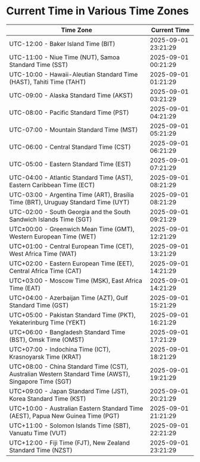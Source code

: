 # Current Time in Various Time Zones

| Time Zone | Current Time |
|-----------|--------------|
| UTC-12:00 - Baker Island Time (BIT) | 2025-09-01 23:21:29 |
| UTC-11:00 - Niue Time (NUT), Samoa Standard Time (SST) | 2025-09-01 00:21:29 |
| UTC-10:00 - Hawaii-Aleutian Standard Time (HAST), Tahiti Time (TAHT) | 2025-09-01 01:21:29 |
| UTC-09:00 - Alaska Standard Time (AKST) | 2025-09-01 03:21:29 |
| UTC-08:00 - Pacific Standard Time (PST) | 2025-09-01 04:21:29 |
| UTC-07:00 - Mountain Standard Time (MST) | 2025-09-01 05:21:29 |
| UTC-06:00 - Central Standard Time (CST) | 2025-09-01 06:21:29 |
| UTC-05:00 - Eastern Standard Time (EST) | 2025-09-01 07:21:29 |
| UTC-04:00 - Atlantic Standard Time (AST), Eastern Caribbean Time (ECT) | 2025-09-01 08:21:29 |
| UTC-03:00 - Argentina Time (ART), Brasília Time (BRT), Uruguay Standard Time (UYT) | 2025-09-01 08:21:29 |
| UTC-02:00 - South Georgia and the South Sandwich Islands Time (SGT) | 2025-09-01 09:21:29 |
| UTC±00:00 - Greenwich Mean Time (GMT), Western European Time (WET) | 2025-09-01 12:21:29 |
| UTC+01:00 - Central European Time (CET), West Africa Time (WAT) | 2025-09-01 13:21:29 |
| UTC+02:00 - Eastern European Time (EET), Central Africa Time (CAT) | 2025-09-01 14:21:29 |
| UTC+03:00 - Moscow Time (MSK), East Africa Time (EAT) | 2025-09-01 14:21:29 |
| UTC+04:00 - Azerbaijan Time (AZT), Gulf Standard Time (GST) | 2025-09-01 15:21:29 |
| UTC+05:00 - Pakistan Standard Time (PKT), Yekaterinburg Time (YEKT) | 2025-09-01 16:21:29 |
| UTC+06:00 - Bangladesh Standard Time (BST), Omsk Time (OMST) | 2025-09-01 17:21:29 |
| UTC+07:00 - Indochina Time (ICT), Krasnoyarsk Time (KRAT) | 2025-09-01 18:21:29 |
| UTC+08:00 - China Standard Time (CST), Australian Western Standard Time (AWST), Singapore Time (SGT) | 2025-09-01 19:21:29 |
| UTC+09:00 - Japan Standard Time (JST), Korea Standard Time (KST) | 2025-09-01 20:21:29 |
| UTC+10:00 - Australian Eastern Standard Time (AEST), Papua New Guinea Time (PGT) | 2025-09-01 21:21:29 |
| UTC+11:00 - Solomon Islands Time (SBT), Vanuatu Time (VUT) | 2025-09-01 22:21:29 |
| UTC+12:00 - Fiji Time (FJT), New Zealand Standard Time (NZST) | 2025-09-01 23:21:29 |

